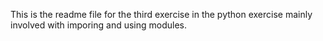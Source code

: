 This is the readme file for the third exercise in the python exercise mainly involved with imporing and using modules.
